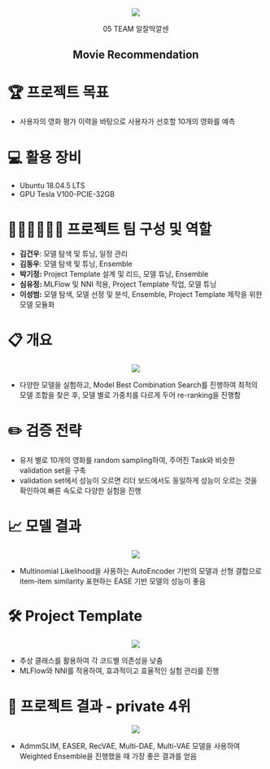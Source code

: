 <p align="center"><img src="https://user-images.githubusercontent.com/65529313/163712073-7d2dcd09-4c1f-4bab-935f-42de292300bb.png" /></p>

<div align="center">
05 TEAM 알잘딱깔센 <br/>

## Movie Recommendation
  
</div>

# 🏆️ 프로젝트 목표
- 사용자의 영화 평가 이력을 바탕으로 사용자가 선호할 10개의 영화를 예측

# 💻 활용 장비
- Ubuntu 18.04.5 LTS
- GPU Tesla V100-PCIE-32GB

# 🙋🏻‍♂️🙋🏻‍♀️ 프로젝트 팀 구성 및 역할
- **김건우**: 모델 탐색 및 튜닝, 일정 관리
- **김동우**: 모델 탐색 및 튜닝, Ensemble
- **박기정:** Project Template 설계 및 리드, 모델 튜닝, Ensemble
- **심유정:** MLFlow 및 NNI 적용, Project Template 작업, 모델 튜닝
- **이성범:** 모델 탐색, 모델 선정 및 분석, Ensemble, Project Template 제작을 위한 모델 모듈화

# 📋 개요
<p align="center"><img src="https://user-images.githubusercontent.com/65529313/163713560-2eabc68f-1aaa-4bf8-ad14-0e6078a817ab.png" /></p>

- 다양한 모델을 실험하고, Model Best Combination Search를 진행하여 최적의 모델 조합을 찾은 후, 모델 별로 가중치를 다르게 두어 re-ranking을 진행함

# ✏️ 검증 전략
- 유저 별로 10개의 영화를 random sampling하여, 주어진 Task와 비슷한 validation set을 구축
-  validation set에서 성능이 오르면 리더 보드에서도 동일하게 성능이 오르는 것을 확인하여 빠른 속도로 다양한 실험을 진행

# 📈 모델 결과
<p align="center"><img src="https://user-images.githubusercontent.com/65529313/163712308-8c09cdd5-7cde-4bb8-8e3d-cddd329bde53.png"/></p>

- Multinomial Likelihood을 사용하는 AutoEncoder 기반의 모델과 선형 결합으로 item-item similarity 표현하는 EASE 기반 모델의 성능이 좋음

# 🛠 Project Template
<p align="center"><img src="https://user-images.githubusercontent.com/65529313/163712323-df153c2e-1502-4441-b3d3-ab187372d593.png" /></p>

- 추상 클래스를 활용하여 각 코드별 의존성을 낮춤
- MLFlow와 NNI를 적용하여, 효과적이고 효율적인 실험 관리를 진행

# 🎥 프로젝트 결과 - private 4위
<p align="center"><img src="https://user-images.githubusercontent.com/65529313/163712409-28c29a8d-b13d-4328-a617-6818f232c84e.png" /></p>

- AdmmSLIM, EASER, RecVAE, Multi-DAE, Multi-VAE 모델을 사용하여 Weighted Ensemble을 진행했을 때 가장 좋은 결과를 얻음
